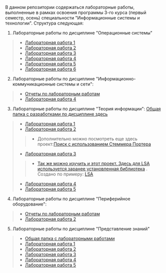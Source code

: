 В данном репозитории содержаться лабораторные работы, выполненные в рамках освоения программы 3-го курса (первый семестр, осень) специальности "Информационные системы и технологии". 
Структура следующая:
1. Лабораторные работы по дисциплине "Операционные системы"
> * [Лабораторная работа 1](https://github.com/SofiFairyTell/labwork_os/tree/lw_os_3/LW_OS/lw_os_1)
> * [Лабораторная работа 2](https://github.com/SofiFairyTell/labwork_os/tree/lw_os_3/LW_OS/lw_os_2)
> * [Лабораторная работа 3](https://github.com/SofiFairyTell/labwork_os/tree/lw_os_3/LW_OS/lw_os_3)
> * [Лабораторная работа 4](https://github.com/SofiFairyTell/labwork_os/tree/lw_os_3/LW_OS/lw_os_4)
> * [Лабораторная работа 5](https://github.com/SofiFairyTell/labwork_os/tree/lw_os_3/LW_OS/lw_os_5)
> * [Лабораторная работа 6](https://github.com/SofiFairyTell/labwork_os/tree/lw_os_3/LW_OS/lw_os_6)

2. Лабораторные работы по дисциплине "Информационно-коммуникационные системы и сети":
> * [Отчеты по лабораторным работам](https://github.com/SofiFairyTell/labwork_os/tree/lw_os_3/LW_ICT/REPORT)
> * [Лабораторная работа 4](https://github.com/SofiFairyTell/labwork_os/tree/lw_os_3/LW_ICT/lw_ict_4)

3. Лабораторные работы по дисциплине "Теория информации": 
[Общая папка с разработками по дисциплине здесь](https://github.com/SofiFairyTell/labwork_os/tree/lw_os_3/LW_TOI)
> * [Лабораторная работа 1](https://github.com/SofiFairyTell/labwork_os/tree/lw_os_3/LW_TOI/1_TOI_naivesearch)
> * [Лабораторная работа 2](https://github.com/SofiFairyTell/labwork_os/tree/lw_os_3/LW_TOI/2_TOI_stemmerporthersearch/stemmerporthersearch)
> > * Дополнительно можно посмотреть еще здесь проект:[Поиск с использованием Стеммера Портера](https://github.com/SofiFairyTell/labwork_os/tree/lw_os_3/LW_TOI/stemmerporthersearch/stemmerporthersearch)
> * [Лабораторная работа 3](https://github.com/SofiFairyTell/labwork_os/tree/lw_os_3/LW_TOI/3_TOI_kmeans)
> > * [Так же можно изучить и этот проект. Здесь для LSA используется заранее установленная библиотека](https://github.com/SofiFairyTell/labwork_os/tree/lw_os_3/LW_TOI/LSA_with_cluster) . Создано по примеру: [LSA](https://github.com/SofiFairyTell/LSA)
> * [Лабораторная работа 4](https://github.com/SofiFairyTell/labwork_os/tree/lw_os_3/LW_TOI/4_TOI_invertsearch)
> * [Лабораторная работа 5](https://github.com/SofiFairyTell/labwork_os/tree/lw_os_3/LW_TOI/5_TOI)

4. Лабораторные работы по дисциплине "Периферийное оборудование":
> * [Отчеты по лабораторным работам](https://github.com/SofiFairyTell/labwork_os/tree/lw_os_3/LW_PD/REPORT)
> * [Лабораторная работа 2](https://github.com/SofiFairyTell/labwork_os/tree/lw_os_3/LW_PD/keyboardcmd)

5. Лабораторные работы по дисциплине "Представление знаний"
> * [Общая папка с лабораторными работами](https://github.com/SofiFairyTell/labwork_os/tree/lw_os_3/LW_PZ)
> * [Лабораторная работа 1](https://github.com/SofiFairyTell/labwork_os/tree/lw_os_3/LW_PZ/LW_1)
> * [Лабораторная работа 2](https://github.com/SofiFairyTell/labwork_os/tree/lw_os_3/LW_PZ/LW_2)
> * [Лабораторная работа 3](https://github.com/SofiFairyTell/labwork_os/tree/lw_os_3/LW_PZ/LW_3)
> * [Лабораторная работа 4](https://github.com/SofiFairyTell/labwork_os/tree/lw_os_3/LW_PZ/LW_4)
> * [Лабораторная работа 5](https://github.com/SofiFairyTell/labwork_os/tree/lw_os_3/LW_PZ/LW_5)

